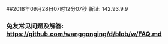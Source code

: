 ##2018年09月28日07时12分07秒 新址: 142.93.9.9
### 兔友常见问题及解答: https://github.com/wanggonging/d/blob/w/FAQ.md
